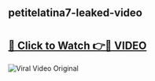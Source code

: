 ## petitelatina7-leaked-video 

# <h2><a href="http://freeplayer.one?title=petitelatina7-leaked-video&ref=21J">🔗 Click to Watch 👉🔴 VIDEO</a></h2>

<a href="http://freeplayer.one?title=petitelatina7-leaked-video&ref=21J" rel="nofollow" data-target="animated-image.originalLink"><img src="https://i.ibb.co.com/xMMVF88/686577567.gif" alt="Viral Video Original" style="max-width: 100%; display: inline-block;" data-target="animated-image.originalImage"></a>

